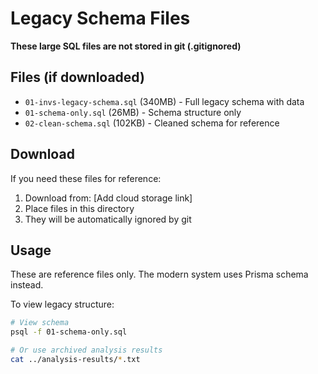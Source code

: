 # Legacy Schema Files

**These large SQL files are not stored in git (.gitignored)**

## Files (if downloaded)

- `01-invs-legacy-schema.sql` (340MB) - Full legacy schema with data
- `01-schema-only.sql` (26MB) - Schema structure only
- `02-clean-schema.sql` (102KB) - Cleaned schema for reference

## Download

If you need these files for reference:
1. Download from: [Add cloud storage link]
2. Place files in this directory
3. They will be automatically ignored by git

## Usage

These are reference files only. The modern system uses Prisma schema instead.

To view legacy structure:
```bash
# View schema
psql -f 01-schema-only.sql

# Or use archived analysis results
cat ../analysis-results/*.txt
```
